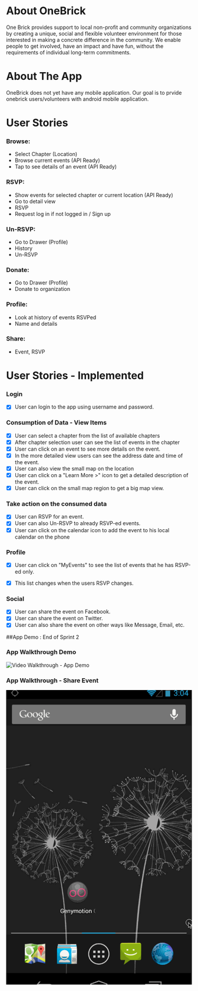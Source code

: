 About OneBrick
===============
One Brick provides support to local non-profit and community organizations by creating a unique, social and flexible volunteer environment for those interested in making a concrete difference in the community. We enable people to get involved, have an impact and have fun, without the requirements of individual long-term commitments.

About The App
==================
OneBrick does not yet have any mobile application. Our goal is to prvide onebrick users/volunteers with android mobile application.




User Stories
==============

### Browse:
* Select Chapter (Location)
* Browse current events (API Ready)
* Tap to see details of an event (API Ready)

### RSVP:
* Show events for selected chapter or current location (API Ready)
* Go to detail view
* RSVP
* Request log in if not logged in / Sign up

### Un-RSVP:
* Go to Drawer (Profile)
* History
* Un-RSVP

### Donate:
* Go to Drawer (Profile)
* Donate to organization

### Profile:
* Look at history of events RSVPed
* Name and details

### Share:
* Event, RSVP

User Stories - Implemented
===========================
### Login
* [x] User can login to the app using username and password.

### Consumption of Data - View Items
* [x] User can select a chapter from the list of available chapters
* [x] After chapter selection user can see the list of events in the chapter
* [x] User can click on an event to see more details on the event.
* [x] In the more detailed view users can see the address date and time of the event.
* [x] User can also view the small map on the location
* [x] User can click on a "Learn More >" icon to get a detailed description of the event.
* [x] User can click on the small map region to get a big map view.

### Take action on the consumed data
* [x] User can RSVP for an event. 
* [x] User can also Un-RSVP to already RSVP-ed events.
* [x] User can click on the calendar icon to add the event to his local calendar on the phone

### Profile
* [x] User can click on "MyEvents" to see the list of events that he has RSVP-ed only.
* [x] This list changes when the users RSVP changes.


### Social
* [x] User can share the event on Facebook.
* [x] User can share the event on Twitter.
* [x] User can also share the event on other ways like Message, Email, etc.

##App Demo : End of Sprint 2
### App Walkthrough Demo
![Video Walkthrough - App Demo](OneBrickSprint2.gif)

### App Walkthrough -  Share Event 
![Video Walkthrough - Social Share](OneBrickSprint2_ShareIntents.gif)
